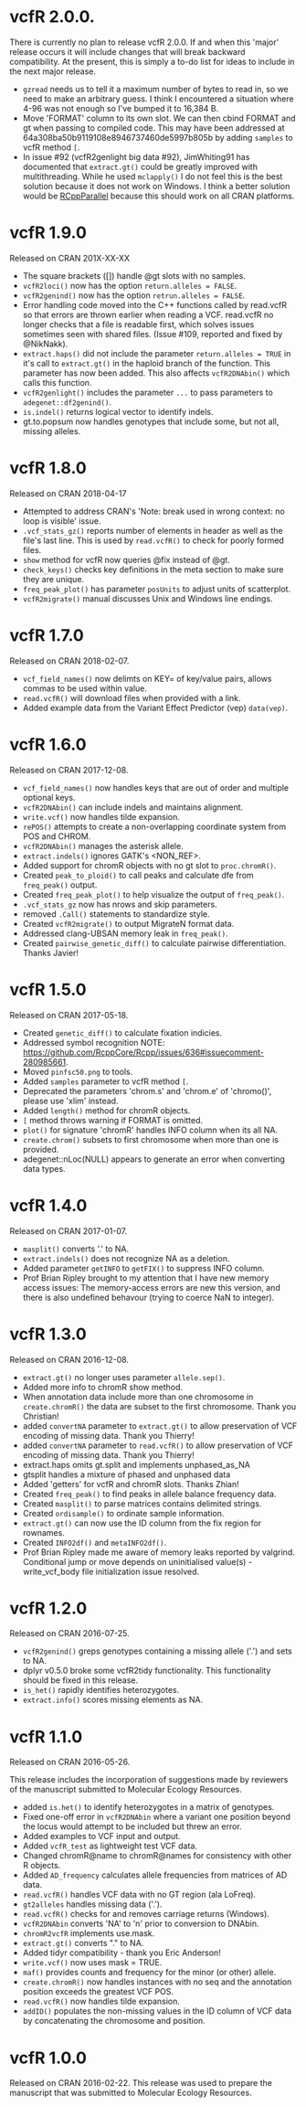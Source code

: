 
# vcfR 2.0.0.
There is currently no plan to release vcfR 2.0.0.
If and when this 'major' release occurs it will include changes that will break backward compatibility.
At the present, this is simply a to-do list for ideas to include in the next major release.

* `gzread` needs us to tell it a maximum number of bytes to read in, so we need to make an arbitrary guess.
I think I encountered a situation where 4-96 was not enough so I've bumped it to 16,384 B.
* Move 'FORMAT' column to its own slot. We can then cbind FORMAT and gt when passing to compiled code.
This may have been addressed at 64a308ba50b9119108e8946737460de5997b805b by adding `samples` to vcfR method `[`.
* In issue #92 (vcfR2genlight big data #92), JimWhiting91 has documented that `extract.gt()` could be greatly improved with multithreading. While he used `mclapply()` I do not feel this is the best solution because it does not work on Windows. I think a better solution would be [RCppParallel](https://rcppcore.github.io/RcppParallel/) because this should work on all CRAN platforms.


# vcfR 1.9.0
Released on CRAN 201X-XX-XX
* The square brackets ([]) handle @gt slots with no samples.
* `vcfR2loci()` now has the option `return.alleles = FALSE`.
* `vcfR2genind()` now has the option `retrun.alleles = FALSE`.
* Error handling code moved into the C++ functions called by read.vcfR so that errors are thrown earlier when reading a VCF. read.vcfR no longer checks that a file is readable first, which solves issues sometimes seen with shared files. (Issue #109, reported and fixed by @NikNakk).
* `extract.haps()` did not include the parameter `return.alleles = TRUE` in it's call to `extract.gt()` in the haploid branch of the function. This parameter has now been added. This also affects `vcfR2DNAbin()` which calls this function.
* `vcfR2genlight()` includes the parameter `...` to pass parameters to `adegenet::df2genind()`.
* `is.indel()` returns logical vector to identify indels.
* gt.to.popsum now handles genotypes that include some, but not all, missing alleles.

# vcfR 1.8.0
Released on CRAN 2018-04-17
* Attempted to address CRAN's 'Note: break used in wrong context: no loop is visible' issue.
* `.vcf_stats_gz()` reports number of elements in header as well as the file's last line. This is used by `read.vcfR()` to check for poorly formed files.
* `show` method for vcfR now queries @fix instead of @gt.
* `check_keys()` checks key definitions in the meta section to make sure they are unique.
* `freq_peak_plot()` has parameter `posUnits` to adjust units of scatterplot.
* `vcfR2migrate()` manual discusses Unix and Windows line endings.


# vcfR 1.7.0
Released on CRAN 2018-02-07.
* `vcf_field_names()` now delimts on KEY= of key/value pairs, allows commas to be used within value.
* `read.vcfR()` will download files when provided with a link.
* Added example data from the Variant Effect Predictor (vep) `data(vep)`.


# vcfR 1.6.0
Released on CRAN 2017-12-08.
* `vcf_field_names()` now handles keys that are out of order and multiple optional keys.
* `vcfR2DNAbin()` can include indels and maintains alignment.
* `write.vcf()` now handles tilde expansion.
* `rePOS()` attempts to create a non-overlapping coordinate system from POS and CHROM.
* `vcfR2DNAbin()` manages the asterisk allele.
* `extract.indels()` ignores GATK's <NON_REF>.
* Added support for chromR objects with no gt slot to `proc.chromR()`.
* Created `peak_to_ploid()` to call peaks and calculate dfe from `freq_peak()` output.
* Created `freq_peak_plot()` to help visualize the output of `freq_peak()`.
* `.vcf_stats_gz` now has nrows and skip parameters.
* removed `.Call()` statements to standardize style.
* Created `vcfR2migrate()` to output MigrateN format data.
* Addressed clang-UBSAN memory leak in `freq_peak()`.
* Created `pairwise_genetic_diff()` to calculate pairwise differentiation. Thanks Javier!

# vcfR 1.5.0
Released on CRAN 2017-05-18.

* Created `genetic_diff()` to calculate fixation indicies.
* Addressed symbol recognition NOTE: https://github.com/RcppCore/Rcpp/issues/636#issuecomment-280985661.
* Moved `pinfsc50.png` to tools.
* Added `samples` parameter to vcfR method `[`.
* Deprecated the parameters 'chrom.s' and 'chrom.e' of 'chromo()', please use 'xlim' instead.
* Added `length()` method for chromR objects.
* `[` method throws warning if FORMAT is omitted.
* `plot()` for signature 'chromR' handles INFO column when its all NA.
* `create.chrom()` subsets to first chromosome when more than one is provided.
* adegenet::nLoc(NULL) appears to generate an error when converting data types.


# vcfR 1.4.0
Released on CRAN 2017-01-07.

* `masplit()` converts '.' to NA.
* `extract.indels()` does not recognize NA as a deletion.
* Added parameter `getINFO` to `getFIX()` to suppress INFO column.
* Prof Brian Ripley brought to my attention that I have new memory access issues:
The memory-access errors are new this version, and there is also undefined behavour (trying to coerce NaN to integer).


# vcfR 1.3.0
Released on CRAN 2016-12-08.

* `extract.gt()` no longer uses parameter `allele.sep()`. 
* Added more info to chromR show method.
* When annotation data include more than one chromosome in `create.chromR()` the data are subset to the first chromosome. Thank you Christian!
* added `convertNA` parameter to `extract.gt()` to allow preservation of VCF encoding of missing data. Thank you Thierry!
* added `convertNA` parameter to `read.vcfR()` to allow preservation of VCF encoding of missing data. Thank you Thierry!
* extract.haps omits gt.split and implements unphased_as_NA
* gtsplit handles a mixture of phased and unphased data
* Added 'getters' for vcfR and chromR slots. Thanks Zhian!
* Created `freq_peak()` to find peaks in allele balance frequency data.
* Created `masplit()` to parse matrices contains delimited strings.
* Created `ordisample()` to ordinate sample information.
* `extract.gt()` can now use the ID column from the fix region for rownames.
* Created `INFO2df()` and `metaINFO2df()`.
* Prof Brian Ripley made me aware of memory leaks reported by valgrind.
  Conditional jump or move depends on uninitialised value(s) - write_vcf_body file initialization issue resolved.

# vcfR 1.2.0
Released on CRAN 2016-07-25.

* `vcfR2genind()` greps genotypes containing a missing allele ('.') and sets to NA.
* dplyr v0.5.0 broke some vcfR2tidy functionality. This functionality should be fixed in this release.
* `is_het()` rapidly identifies heterozygotes.
* `extract.info()` scores missing elements as NA.


# vcfR 1.1.0
Released on CRAN 2016-05-26.

This release includes the incorporation of suggestions made by reviewers of the manuscript submitted to Molecular Ecology Resources.

* added `is.het()` to identify heterozygotes in a matrix of genotypes.
* Fixed one-off error in `vcfR2DNAbin` where a variant one position beyond the locus would attempt to be included but threw an error.
* Added examples to VCF input and output.
* Added `vcfR_test` as lightweight test VCF data.
* Changed chromR@name to chromR@names for consistency with other R objects.
* Added `AD_frequency` calculates allele frequencies from matrices of AD data.
* `read.vcfR()` handles VCF data with no GT region (ala LoFreq).
* `gt2alleles` handles missing data ('.').
* `read.vcfR()` checks for and removes carriage returns (Windows).
* `vcfR2DNAbin` converts 'NA' to 'n' prior to conversion to DNAbin.
* `chromR2vcfR` implements use.mask.
* `extract.gt()` converts "." to NA.
* Added tidyr compatibility - thank you Eric Anderson!
* `write.vcf()` now uses mask = TRUE.
* `maf()` provides counts and frequency for the minor (or other) allele.
* `create.chromR()` now handles instances with no seq and the annotation position exceeds the greatest VCF POS.
* `read.vcfR()` now handles tilde expansion.
* `addID()` populates the non-missing values in the ID column of VCF data by concatenating the chromosome and position. 


# vcfR 1.0.0
Released on CRAN 2016-02-22.
This release was used to prepare the manuscript that was submitted to Molecular Ecology Resources.

